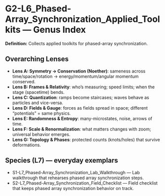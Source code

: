 # G2-L6_Phased-Array_Synchronization_Applied_Toolkits — Genus Index
**Definition:** Collects applied toolkits for phased-array synchronization.

## Overarching Lenses

- **Lens A: Symmetry -> Conservation (Noether)**: sameness across time/space/rotation → energy/momentum/angular momentum conserved.
- **Lens B: Frames & Relativity**: who’s measuring; speed limits; when the stage (spacetime) bends.
- **Lens C: Quantization**: ramps become staircases; waves behave as particles and vice-versa.
- **Lens D: Fields & Gauge**: forces as fields spread in space; different “potentials” = same physics.
- **Lens E: Randomness & Entropy**: many-microstates, noise, arrows of time.
- **Lens F: Scale & Renormalization**: what matters changes with zoom; universal behavior emerges.
- **Lens G: Topology & Phases**: protected counts (knots/holes) that survive deformations.

## Species (L7) — everyday exemplars

- S1-L7_Phased-Array_Synchronization_Lab_Walkthrough — Lab walkthrough that rehearses phased array synchronization steps.
- S2-L7_Phased-Array_Synchronization_Field_Checklist — Field checklist that keeps phased array synchronization behavior on track.
